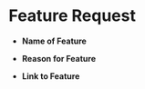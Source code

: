 # Feature Request


* **Name of Feature**
  

* **Reason for Feature**


* **Link to Feature**


<!-- Template Made By Jack Bowley (HeyJack) © 2020 -->
